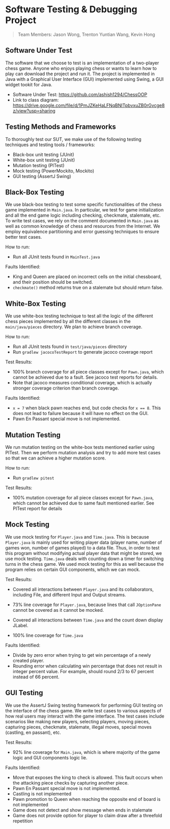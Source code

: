 # Software Testing & Debugging Project
> Team Members: Jason Wong, Trenton Yuntian Wang, Kevin Hong

## Software Under Test
The software that we choose to test is an implementation of a two-player chess game.
Anyone who enjoys playing chess or wants to learn how to play can download the project and run it. 
The project is implemented in Java with a Graphical User Interface (GUI) implemented using Swing, a GUI widget
tookit for Java.

- Software Under Test: https://github.com/ashish1294/ChessOOP  
- Link to class diagram: https://drive.google.com/file/d/1PmJZKeHaLFNqBNITpbvxuZB0rGvcge8z/view?usp=sharing

## Testing Methods and Frameworks
To thoroughly test our SUT, we make use of the following testing techniques and testing tools / frameworks:
- Black-box unit testing (JUnit)
- White-box unit testing (JUnit)
- Mutation testing (PITest)
- Mock testing (PowerMockito, Mockito)
- GUI testing (AssertJ Swing)


## Black-Box Testing
We use black-box testing to test some specific functionalities of the chess game implemented in `Main.java`. 
In particular, we test for game initialization and all the end game logic including checking, checkmate, stalemate, etc. 
To write test cases, we rely on the comment documented in `Main.java` as well as common knowledge of chess and resources from the Internet. We employ equivalence partitioning and error guessing techniques to ensure better test cases. 

How to run:  
- Run all JUnit tests found in `MainTest.java`

Faults Identified:
- King and Queen are placed on incorrect cells on the initial chessboard, and their position should be switched. 
- `checkmate()` method returns true on a stalemate but should return false.

## White-Box Testing
We use white-box testing technique to test all the logic of the different chess pieces implemented by all the 
different classes in the `main/java/pieces` directory. We plan to achieve branch coverage.

How to run:
- Run all JUnit tests found in `test/java/pieces` directory
- Run `gradlew jacocoTestReport` to generate jacoco coverage report

Test Results:
- 100% branch coverage for all piece classes except for `Pawn.java`, which cannot be achieved due to a fault.
  See jacoco test reports for details.
- Note that jacoco measures conditional coverage, which is actually stronger coverage criterion than branch coverage.

Faults Identified:
- `x = 7` when black pawn reaches end, but code checks for `x == 8`. This does not lead to failure because it will have no effect on the GUI.
- Pawn En Passant special move is not implemented.

## Mutation Testing
We run mutation testing on the white-box tests mentioned earlier using PITest. Then we perform mutation analysis and try to add more test cases so that we can achieve a higher mutation score.

How to run:
- Run `gradlew pitest`

Test Results:
- 100% mutation coverage for all piece classes except for `Pawn.java`, which cannot be achieved due to same fault mentioned earlier. See PITest report for details

## Mock Testing
We use mock testing for `Player.java` and `Time.java`. This is because `Player.java` is mainly used for writing player data (player name, number of games won, number of games played) to a data file. Thus, in order to test this program without modifying actual player data that might be stored, we use mock testing. `Time.java` deals with counting down a timer for switching turns in the chess game. We used mock testing for this as well because the program relies on certain GUI components, which we can mock.

Test Results:
- Covered all interactions between `Player.java` and its collaborators, including File, and different Input and Output streams.
  
- 73% line coverage for `Player.java`, because lines that call `JOptionPane` cannot be covered as it cannot be mocked.
- Covered all interactions between `Time.java` and the count down display JLabel. 
- 100% line coverage for `Time.java`

Faults Identified:
- Divide by zero error when trying to get win percentage of a newly created player.
- Rounding error when calculating win percentage that does not result in integer percent value. For example, should round 2/3 to 67 percent instead of 66 percent.

## GUI Testing
We use the AssertJ Swing testing framework for performing GUI testing on the interface of the chess game. We write test cases to various aspects of how real users may interact with the game interface. The test cases include scenarios like making new players, selecting players, moving pieces, capturing pieces, checkmate, stalemate, illegal moves, special moves (castling, en passant), etc.

Test Results:
- 92% line coverage for `Main.java`, which is where majority of the game logic and GUI components logic lie.

Faults Identified:
- Move that exposes the king to check is allowed. This fault occurs when the attacking piece checks by capturing another piece.
- Pawn En Passant special move is not implemented.
- Castling is not implemented
- Pawn promotion to Queen when reaching the opposite end of board is not implemented
- Game does not detect and show message when ends in stalemate
- Game does not provide option for player to claim draw after a threefold repetition